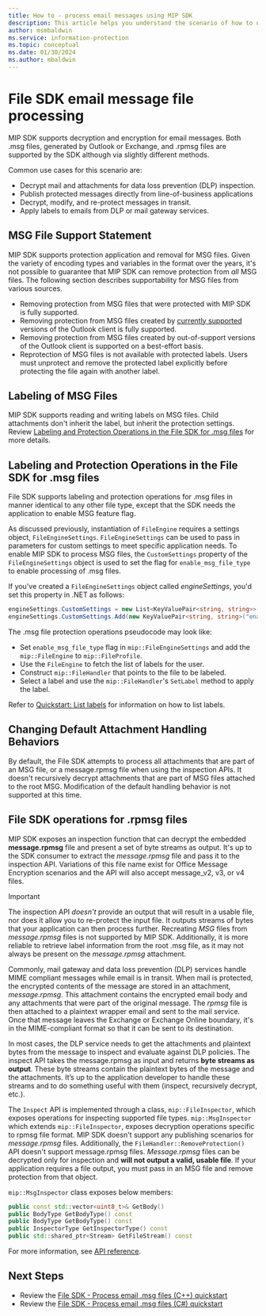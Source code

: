 ```yaml
---
title: How to - process email messages using MIP SDK
description: This article helps you understand the scenario of how to use MIP File SDK to process .msg and .rpmsg files.
author: msmbaldwin
ms.service: information-protection
ms.topic: conceptual
ms.date: 01/30/2024
ms.author: mbaldwin
---
```


# File SDK email message file processing

MIP SDK supports decryption and encryption for email messages. Both .msg files, generated by Outlook or Exchange, and .rpmsg files are supported by the SDK although via slightly different methods.

Common use cases for this scenario are:

- Decrypt mail and attachments for data loss prevention (DLP) inspection.
- Publish protected messages directly from line-of-business applications
- Decrypt, modify, and re-protect messages in transit.
- Apply labels to emails from DLP or mail gateway services.

## MSG File Support Statement

MIP SDK supports protection application and removal for MSG files. Given the variety of encoding types and variables in the format over the years, it's not possible to guarantee that MIP SDK can remove protection from *all* MSG files. The following section describes supportability for MSG files from various sources.

- Removing protection from MSG files that were protected with MIP SDK is fully supported.
- Removing protection from MSG files created by [currently supported](/lifecycle/faq/office) versions of the Outlook client is fully supported.
- Removing protection from MSG files created by out-of-support versions of the Outlook client is supported on a best-effort basis.
- Reprotection of MSG files is not available with protected labels. Users must unprotect and remove the protected label explicitly before protecting the file again with another label.

## Labeling of MSG Files

MIP SDK supports reading and writing labels on MSG files. Child attachments don't inherit the label, but inherit the protection settings. Review [Labeling and Protection Operations in the File SDK for .msg files](#labeling-and-protection-operations-in-the-file-sdk-for-msg-files) for more details.

## Labeling and Protection Operations in the File SDK for .msg files

File SDK supports labeling and protection operations for .msg files in manner identical to any other file type, except that the SDK needs the application to enable MSG feature flag.

As discussed previously, instantiation of `FileEngine` requires a settings object, `FileEngineSettings`. `FileEngineSettings` can be used to pass in parameters for custom settings to meet specific application needs. To enable MIP SDK to process MSG files, the `CustomSettings` property of the `FileEngineSettings` object is used to set the flag for `enable_msg_file_type` to enable processing of .msg files.

If you've created a `FileEngineSettings` object called *engineSettings*, you'd set this property in .NET as follows:

```csharp
engineSettings.CustomSettings = new List<KeyValuePair<string, string>>();
engineSettings.CustomSettings.Add(new KeyValuePair<string, string>("enable_msg_file_type", "true"));
```

The .msg file protection operations pseudocode may look like:

- Set `enable_msg_file_type` flag in `mip::FileEngineSettings` and add the `mip::FileEngine` to `mip::FileProfile`.
- Use the `FileEngine` to fetch the list of labels for the user. 
- Construct `mip::FileHandler` that points to the file to be labeled.
- Select a label and use the `mip::FileHandler`'s `SetLabel` method to apply the label.

Refer to [Quickstart: List labels](quick-file-list-labels-cpp.md) for information on how to list labels.

## Changing Default Attachment Handling Behaviors

By default, the File SDK attempts to process all attachments that are part of an MSG file, or a message.rpmsg file when using the inspection APIs. It doesn't recursively decrypt attachments that are part of MSG files attached to the root MSG.  Modification of the default handling behavior is not supported at this time.
<!--
These behaviors can be problematic if attachments are password protected or if the user or service trying to decrypt doesn't have access.

To modify this behavior, another custom setting is available called `container_decryption_option`. In C++, this is exposed via an enum, `mip::ContainerDecryptionOption`.

| Option Name | Description                                                                                                       |
| ----------- | ---------------------------------------------------------------------------------------------------------------- |
| `All`       | Decrypts the MSG file, attachments, and if the attachment is an MSG recursively decrypts it and its attachments. |
| `Default`   | Same as `Msg`.                                                                                                   |
| `Msg`       | Decrypts the MSG and first level attachments. Doesn't recursively decrypt attached MSG files.                   |
| `Top`       | Decrypt only the MSG file and do not decryption attachments.                                                     |

The following example shows how to set an application in .NET to decrypt only the root MSG file.

```csharp
engineSettings.CustomSettings.Add(new KeyValuePair<string, string>("container_decryption_option", "Top"));
```

And in C++:

```cpp
vector<pair<string, string>> customSettings;
customSettings.emplace_back(mip::GetCustomSettingContainerDecryptionOption(),
        mip::ContainerDecryptionOptionString(mip::ContainerDecryptionOption::Top));
egineSettings.SetCustomSettings(customSettings);
```
-->
## File SDK operations for .rpmsg files

MIP SDK exposes an inspection function that can decrypt the embedded **message.rpmsg** file and present a set of byte streams as output. It's up to the SDK consumer to extract the *message.rpmsg* file and pass it to the inspection API. Variations of this file name exist for Office Message Encryption scenarios and the API will also accept message_v2, v3, or v4 files. 

> [!IMPORTANT]
> The inspection API *doesn't* provide an output that will result in a usable file, nor does it allow you to re-protect the input file. It outputs streams of bytes that your application can then process further. Recreating *MSG* files from *message.rpmsg* files is not supported by MIP SDK. Additionally, it is more reliable to retrieve label information from the root .msg file, as it may not always be present on the *message.rpmsg* attachment.

Commonly, mail gateway and data loss prevention (DLP) services handle MIME compliant messages while email is in transit. When mail is protected, the encrypted contents of the message are stored in an attachment, *message.rpmsg*. This attachment contains the encrypted email body and any attachments that were part of the original message. The *rpmsg* file is then attached to a plaintext wrapper email and sent to the mail service. Once that message leaves the Exchange or Exchange Online boundary, it's in the MIME-compliant format so that it can be sent to its destination.

In most cases, the DLP service needs to get the attachments and plaintext bytes from the message to inspect and evaluate against DLP policies. The inspect API takes the message.rpmsg as input and returns **byte streams as output**. These byte streams contain the plaintext bytes of the message and the attachments. It’s up to the application developer to handle these streams and to do something useful with them (inspect, recursively decrypt, etc.). 

The `Inspect` API is implemented through a class, `mip::FileInspector`, which exposes operations for inspecting supported file types. `mip::MsgInspector` which extends `mip::FileInspector`, exposes decryption operations specific to rpmsg file format. MIP SDK doesn't support any publishing scenarios for *message.rpmsg* files. Additionally, the `FileHandler::RemoveProtection()` API doesn't support message.rpmsg files. *Message.rpmsg* files can be decrypted only for inspection and **will not output a valid, usable file**. If your application requires a file output, you must pass in an MSG file and remove protection from that object.  

`mip::MsgInspector` class exposes below members:

```cpp
public const std::vector<uint8_t>& GetBody()
public BodyType GetBodyType() const
public BodyType GetBodyType() const
public InspectorType GetInspectorType() const
public std::shared_ptr<Stream> GetFileStream() const
```

For more information, see [API reference](./reference/mip-sdk-reference.md).

## Next Steps

- Review the [File SDK - Process email .msg files (C++) quickstart](quick-email-msg-cpp.md)
- Review the [File SDK - Process email .msg files (C#) quickstart](quick-email-msg-csharp.md)

